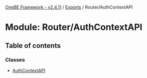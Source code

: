 [OneBE Framework - v2.4.11](../README.md) / [Exports](../modules.md) / Router/AuthContextAPI

# Module: Router/AuthContextAPI

## Table of contents

### Classes

- [AuthContextAPI](../classes/Router_AuthContextAPI.AuthContextAPI.md)
